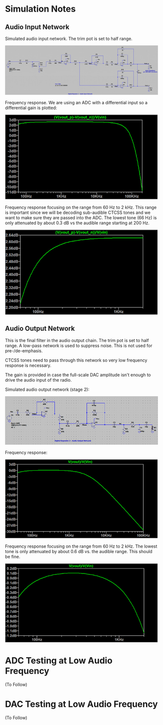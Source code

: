 Simulation Notes
================

## Audio Input Network

Simulated audio input network. The trim pot is set to half range.

![System Picture](docs/sch-in1.jpg)

Frequency response. We are using an ADC with a differential input so a differential gain is plotted:

![System Picture](docs/ac-in1.jpg)

Frequency response focusing on the range from 60 Hz to 2 kHz. This range is important since we will
be decoding sub-audible CTCSS tones and we want to make sure they are passed into the ADC. The lowest
tone (66 Hz) is only attenuated by about 0.3 dB vs the audible range starting at 200 Hz.

![System Picture](docs/ac-in1-b.jpg)

## Audio Output Network

This is the final filter in the audio output chain. The trim pot is set to half range. A low-pass network is used to suppress noise. This is not used for pre-/de-emphasis.

CTCSS tones need to pass through this network so very low frequency response is necessary.

The gain is provided in case the full-scale DAC amplitude isn't enough to drive the audio input of the radio.  

Simulated audio output network (stage 2):

![System Picture](docs/sch-out2.jpg)

Frequency response:

![System Picture](docs/ac-out2.jpg)

Frequency response focusing on the range from 60 Hz to 2 kHz. The lowest tone is only attenuated by about 0.6 dB vs. the audible range. This should be fine.

![System Picture](docs/ac-out2-b.jpg)

ADC Testing at Low Audio Frequency
==================================

(To Follow)

DAC Testing at Low Audio Frequency
==================================

(To Follow)